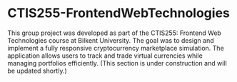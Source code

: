 # CTIS255-FrontendWebTechnologies
This group project was developed as part of the CTIS255: Frontend Web Technologies course at Bilkent University. The goal was to design and implement a fully responsive cryptocurrency marketplace simulation. The application allows users to track and trade virtual currencies while managing portfolios efficiently.
(This section is under construction and will be updated shortly.)
